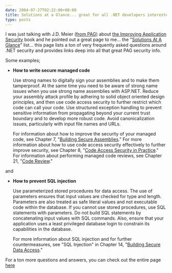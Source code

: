 ```yaml
---
date: 2004-07-27T02:22:00+00:00
title: Solutions at a Glance... great for all .NET developers interested in security...
type: posts
---
```

I was just talking with J.D. Meier ([from PAG](https://www.microsoft.com/practices)) about [the Improving Application Security](https://msdn.microsoft.com/library/en-us/dnnetsec/html/ThreatCounter.asp) book and he pointed out a great page to me... the "[Solutions At A Glance](https://msdn.microsoft.com/library/en-us/dnnetsec/html/THCMGlance.asp)" list... this page lists a ton of very frequently asked questions around .NET security and provides links deep into all that great PAG security info.

Some examples;

  * **How to write secure managed code**

    Use strong names to digitally sign your assemblies and to make them tamperproof. At the same time you need to be aware of strong name issues when you use strong name assemblies with ASP.NET. Reduce your assembly attack profile by adhering to solid object oriented design principles, and then use code access security to further restrict which code can call your code. Use structured exception handling to prevent sensitive information from propagating beyond your current trust boundary and to develop more robust code. Avoid canonicalization issues, particularly with input file names and URLs.

    For information about how to improve the security of your managed code, see Chapter 7, "[Building Secure Assemblies](https://msdn.microsoft.com/library/en-us/dnnetsec/html/THCMCh07.asp)." For more information about how to use code access security effectively to further improve security, see Chapter 8, "[Code Access Security in Practice](https://msdn.microsoft.com/library/en-us/dnnetsec/html/THCMCh08.asp)." For information about performing managed code reviews, see Chapter 21, "[Code Review](https://msdn.microsoft.com/library/en-us/dnnetsec/html/THCMCh21.asp)."

and

  * **How to prevent SQL injection**

    Use parameterized stored procedures for data access. The use of parameters ensures that input values are checked for type and length. Parameters are also treated as safe literal values and not executable code within the database. If you cannot use stored procedures, use SQL statements with parameters. Do not build SQL statements by concatenating input values with SQL commands. Also, ensure that your application uses a least privileged database login to constrain its capabilities in the database.

    For more information about SQL injection and for further countermeasures, see "SQL Injection" in Chapter 14, "[Building Secure Data Access](https://msdn.microsoft.com/library/en-us/dnnetsec/html/THCMCh14.asp)."

For a ton more questions and answers, you can check out the entire page [here](https://msdn.microsoft.com/library/en-us/dnnetsec/html/THCMGlance.asp)
